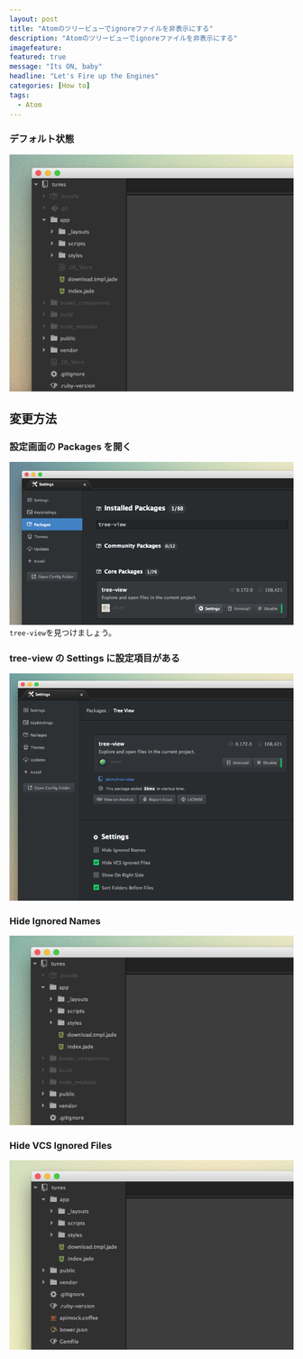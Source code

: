 ```yaml
---
layout: post
title: "Atomのツリービューでignoreファイルを非表示にする"
description: "Atomのツリービューでignoreファイルを非表示にする"
imagefeature:
featured: true
message: "Its ON, baby"
headline: "Let's Fire up the Engines"
categories: [How to]
tags:
  - Atom
---
```


### デフォルト状態
![](/postimg/2015/06/26-1.png)


## 変更方法

### 設定画面の Packages を開く
![](/postimg/2015/06/26-4.png)
`tree-view`を見つけましょう。

### tree-view の Settings に設定項目がある
![](/postimg/2015/06/26-5.png)

### Hide Ignored Names
![](/postimg/2015/06/26-2.png)

### Hide VCS Ignored Files
![](/postimg/2015/06/26-3.png)
